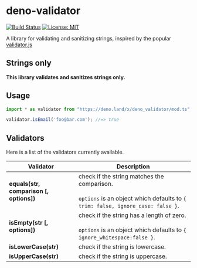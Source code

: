 # deno-validator

[![Build Status](https://github.com/parasg1999/deno-validator/workflows/CI/badge.svg?branch=master)](https://github.com/parasg1999/deno-validator/actions)
[![License: MIT](https://img.shields.io/badge/License-MIT-yellow.svg)](https://opensource.org/licenses/MIT)

A library for validating and sanitizing strings, inspired by the popular [validator.js](https://github.com/validatorjs/validator.js)

## Strings only
**This library validates and sanitizes strings only.**

## Usage

```typescript
import * as validator from "https://deno.land/x/deno_validator/mod.ts";

validator.isEmail('foo@bar.com'); //=> true
```

## Validators

Here is a list of the validators currently available.

| Validator | Description |
| - | - |
| **equals(str, comparison [, options])** | check if the string matches the comparison.<br/><br/>`options` is an object which defaults to `{ trim: false, ignore_case: false }`. |
| **isEmpty(str [, options])** | check if the string has a length of zero. <br/><br/>`options` is an object which defaults to `{ ignore_whitespace:false }`. |
| **isLowerCase(str)** | check if the string is lowercase. |
| **isUpperCase(str)** | check if the string is uppercase. |